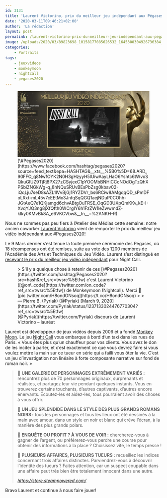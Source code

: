 ```yaml
---
id: 3131
title: 'Laurent Victorino, prix du meilleur jeu indépendant aux Pégases.'
date: '2020-03-11T09:46:21+02:00'
author: 'La rédaction'
layout: post
permalink: /laurent-victorino-prix-du-meilleur-jeu-independant-aux-pegases/
image: /uploads/2020/03/89823698_10158177085626532_1645300304926736384_n.jpg
categories:
    - Portraits
tags:
    - jeuxvideos
    - monkeymoon
    - nightcall
    - pegases2020
---
```


<figure class="wp-block-image"><img src="/uploads/2020/03/89823698_10158177085626532_1645300304926736384_n.jpg" alt="Illustration"><figcaption> [\#Pegases2020](https://www.facebook.com/hashtag/pegases2020?source=feed_text&epa=HASHTAG&__xts__%5B0%5D=68.ARD_90FFO_q8NwfOYK2N0H3gHzyyH5IUiwAayLHaO6Yshtc6tWvoSQkuGIUZ9TjRj8PX27zCSyjexC1pYOOMbBNHiCCcNOdOgTzQhXPSbiZNGkWg-q_8hNQuSRUvBEsPbZsg0kbav02-iQqLju7seD8sAZL1lVvBjGj1RYZDVr_bs6RCiw8AMgqqQD_sPmDFoLRxt-mL45v7cEEtMx3JnfqSqQGQ1aejNDuP0COhh-JGtAeQ7e1QKjamgd6chvABtgOuTRSE_OqGD3UXpQmKKv_kE-I-XvqYJQ3ng8jXfQfth0WCrgIY6h1FzZW1leZwwmdZ-klky0KMvBk8A_e6VKCVbw&__tn__=%2ANKH-R) </figcaption></figure>

Nous ne sommes pas peu fiers à l’Atelier des Médias cette semaine: notre ancien coworker [Laurent Victorino](http://lvictorino.com/) vient de remporter le prix du meilleur jeu vidéo indépendant aux #Pegases2020!

Le 9 Mars dernier s’est tenue la toute première cérémonie des Pégases, où 18 récompenses ont été remises, suite au vote des 1200 membres de l’Académie des Arts et Techniques du Jeu Vidéo. Laurent s’est distingué en [recevant le prix du meilleur jeu vidéo indépendant](https://www.twitch.tv/videos/564284041?t=14h57m05s) pour Night Call.

<figure class="wp-block-embed-twitter wp-block-embed is-type-rich is-provider-twitter"><div class="wp-block-embed__wrapper">> S'il y a quelque chose à retenir de ces [\#Pegases2020](https://twitter.com/hashtag/Pegases2020?src=hash&ref_src=twsrc%5Etfw) c'est Laurent Victorino ([@on\_code](https://twitter.com/on_code?ref_src=twsrc%5Etfw)) de Monkeymoon (Nightcall). Merci 👏 [pic.twitter.com/H8ondONsoq](https://t.co/H8ondONsoq)
> 
> — Pierre B. (Pyriak) (@Pyriak) [March 9, 2020](https://twitter.com/Pyriak/status/1237133024476770304?ref_src=twsrc%5Etfw)

<script async="" charset="utf-8" src="https://platform.twitter.com/widgets.js"></script></div><figcaption> [@Pyriak](https://twitter.com/Pyriak) discours de Laurent Victorino – lauréat </figcaption></figure>

Laurent est développeur de jeux vidéos depuis 2006 et a fondé [Monkey Moon](https://monkeymoon.net/). Le jeu [Night Call](https://store.steampowered.com/app/680380/Night_Call/) vous embarque à bord d’un taxi dans les rues de Paris. « Vous êtes plus qu’un chauffeur pour vos clients. Vous avez le don de les inciter à parler, et c’est exactement ce que vous devrez faire si vous voulez mettre la main sur ce tueur en série qui a failli vous ôter la vie. C’est un jeu d’investigation non linéaire à forte composante narrative sur fond de roman noir. »

> 🚖 **UNE GALERIE DE PERSONNAGES EXTRÊMEMENT VARIÉS :** rencontrez plus de 70 personnages originaux, surprenants et réalistes, et partagez leur vie pendant quelques instants. Vous en trouverez certains touchants, d’autres captivants, d’autres encore énervants. Écoutez-les et aidez-les, tous pourraient avoir des choses à vous offrir.  
>   
> 🚖 **UN JEU SPLENDIDE DANS LE STYLE DES PLUS GRANDS ROMANS NOIRS :** tous les personnages et tous les lieux ont été dessinés à la main avec amour, dans un style en noir et blanc qui crève l’écran, à la manière des plus grands polars.  
>   
> 🚖 **ENQUÊTE OU PROFIT ? À VOUS DE VOIR :** chercherez-vous à gagner de l’argent, ou préférerez-vous perdre une course pour obtenir des informations à la place ? Choisissez vite, le temps presse !  
>   
> 🚖 **PLUSIEURS AFFAIRES, PLUSIEURS TUEURS :** recueillez les indices concernant trois affaires distinctes. Parviendrez-vous à découvrir l’identité des tueurs ? Faites attention, car un suspect coupable dans une affaire peut très bien être totalement innocent dans une autre.
> 
> <cite> <https://store.steampowered.com/> </cite>

Bravo Laurent et continue à nous faire jouer!